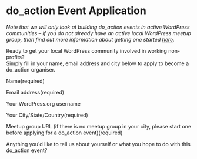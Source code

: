 do_action Event Application
===========================

_Note that we will only look at building do_action events in active WordPress communities – if you do not already have an active local WordPress meetup group, then find out more information about getting one started [here](https://make.wordpress.org/community/handbook/meetup-organizer/welcome/)._

Ready to get your local WordPress community involved in working non-profits?  
Simply fill in your name, email address and city below to apply to become a do_action organiser.

Name(required)

Email address(required)

Your WordPress.org username

Your City/State/Country(required)

Meetup group URL (if there is no meetup group in your city, please start one before applying for a do_action event)(required)

Anything you'd like to tell us about yourself or what you hope to do with this do_action event?
